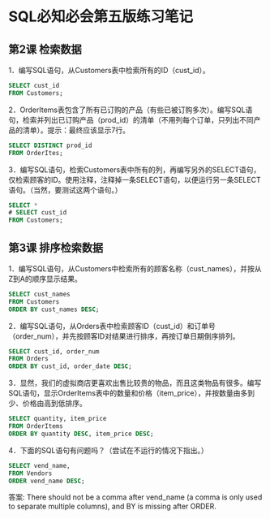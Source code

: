 # SQL必知必会第五版练习笔记
## 第2课 检索数据
1．编写SQL语句，从Customers表中检索所有的ID（cust_id）。
```SQL
SELECT cust_id
FROM Customers;
```
2．OrderItems表包含了所有已订购的产品（有些已被订购多次）。编写SQL语句，检索并列出已订购产品（prod_id）的清单（不用列每个订单，只列出不同产品的清单）。提示：最终应该显示7行。
```SQL
SELECT DISTINCT prod_id
FROM OrderItes;
```
3．编写SQL语句，检索Customers表中所有的列，再编写另外的SELECT语句，仅检索顾客的ID。使用注释，注释掉一条SELECT语句，以便运行另一条SELECT语句。（当然，要测试这两个语句。）
```SQL
SELECT *
# SELECT cust_id
FROM Customers;
```
## 第3课 排序检索数据
1．编写SQL语句，从Customers中检索所有的顾客名称（cust_names），并按从Z到A的顺序显示结果。
```SQL
SELECT cust_names
FROM Customers
ORDER BY cust_names DESC;
```
2．编写SQL语句，从Orders表中检索顾客ID（cust_id）和订单号（order_num），并先按顾客ID对结果进行排序，再按订单日期倒序排列。
```SQL
SELECT cust_id, order_num
FROM Orders
ORDER BY cust_id, order_date DESC;
```
3．显然，我们的虚拟商店更喜欢出售比较贵的物品，而且这类物品有很多。编写SQL语句，显示OrderItems表中的数量和价格（item_price），并按数量由多到少、价格由高到低排序。
```SQL
SELECT quantity, item_price
FROM OrderItems
ORDER BY quantity DESC, item_price DESC;
```
4．下面的SQL语句有问题吗？（尝试在不运行的情况下指出。）
```SQL
SELECT vend_name,
FROM Vendors
ORDER vend_name DESC;
```
答案: There should not be a comma after vend_name (a comma is only used to separate multiple columns), and BY is missing after ORDER.